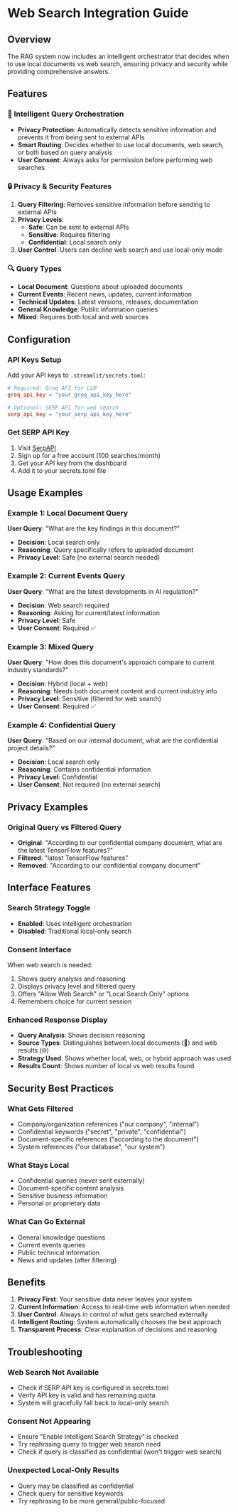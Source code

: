 # Web Search Integration Guide

## Overview

The RAG system now includes an intelligent orchestrator that decides when to use local documents vs web search, ensuring privacy and security while providing comprehensive answers.

## Features

### 🧠 Intelligent Query Orchestration
- **Privacy Protection**: Automatically detects sensitive information and prevents it from being sent to external APIs
- **Smart Routing**: Decides whether to use local documents, web search, or both based on query analysis
- **User Consent**: Always asks for permission before performing web searches

### 🔒 Privacy & Security Features
1. **Query Filtering**: Removes sensitive information before sending to external APIs
2. **Privacy Levels**: 
   - **Safe**: Can be sent to external APIs
   - **Sensitive**: Requires filtering
   - **Confidential**: Local search only
3. **User Control**: Users can decline web search and use local-only mode

### 🔍 Query Types
- **Local Document**: Questions about uploaded documents
- **Current Events**: Recent news, updates, current information
- **Technical Updates**: Latest versions, releases, documentation
- **General Knowledge**: Public information queries
- **Mixed**: Requires both local and web sources

## Configuration

### API Keys Setup
Add your API keys to `.streamlit/secrets.toml`:

```toml
# Required: Groq API for LLM
groq_api_key = "your_groq_api_key_here"

# Optional: SERP API for web search
serp_api_key = "your_serp_api_key_here"
```

### Get SERP API Key
1. Visit [SerpAPI](https://serpapi.com/)
2. Sign up for a free account (100 searches/month)
3. Get your API key from the dashboard
4. Add it to your secrets.toml file

## Usage Examples

### Example 1: Local Document Query
**User Query**: "What are the key findings in this document?"
- **Decision**: Local search only
- **Reasoning**: Query specifically refers to uploaded document
- **Privacy Level**: Safe (no external search needed)

### Example 2: Current Events Query  
**User Query**: "What are the latest developments in AI regulation?"
- **Decision**: Web search required
- **Reasoning**: Asking for current/latest information
- **Privacy Level**: Safe
- **User Consent**: Required ✅

### Example 3: Mixed Query
**User Query**: "How does this document's approach compare to current industry standards?"
- **Decision**: Hybrid (local + web)
- **Reasoning**: Needs both document content and current industry info
- **Privacy Level**: Sensitive (filtered for web search)
- **User Consent**: Required ✅

### Example 4: Confidential Query
**User Query**: "Based on our internal document, what are the confidential project details?"
- **Decision**: Local search only
- **Reasoning**: Contains confidential information
- **Privacy Level**: Confidential
- **User Consent**: Not required (no external search)

## Privacy Examples

### Original Query vs Filtered Query
- **Original**: "According to our confidential company document, what are the latest TensorFlow features?"
- **Filtered**: "latest TensorFlow features"
- **Removed**: "According to our confidential company document"

## Interface Features

### Search Strategy Toggle
- **Enabled**: Uses intelligent orchestration
- **Disabled**: Traditional local-only search

### Consent Interface
When web search is needed:
1. Shows query analysis and reasoning
2. Displays privacy level and filtered query
3. Offers "Allow Web Search" or "Local Search Only" options
4. Remembers choice for current session

### Enhanced Response Display
- **Query Analysis**: Shows decision reasoning
- **Source Types**: Distinguishes between local documents (📄) and web results (🌐)
- **Strategy Used**: Shows whether local, web, or hybrid approach was used
- **Results Count**: Shows number of local vs web results found

## Security Best Practices

### What Gets Filtered
- Company/organization references ("our company", "internal")
- Confidential keywords ("secret", "private", "confidential")
- Document-specific references ("according to the document")
- System references ("our database", "our system")

### What Stays Local
- Confidential queries (never sent externally)
- Document-specific content analysis
- Sensitive business information
- Personal or proprietary data

### What Can Go External
- General knowledge questions
- Current events queries
- Public technical information
- News and updates (after filtering)

## Benefits

1. **Privacy First**: Your sensitive data never leaves your system
2. **Current Information**: Access to real-time web information when needed
3. **User Control**: Always in control of what gets searched externally
4. **Intelligent Routing**: System automatically chooses the best approach
5. **Transparent Process**: Clear explanation of decisions and reasoning

## Troubleshooting

### Web Search Not Available
- Check if SERP API key is configured in secrets.toml
- Verify API key is valid and has remaining quota
- System will gracefully fall back to local-only search

### Consent Not Appearing
- Ensure "Enable Intelligent Search Strategy" is checked
- Try rephrasing query to trigger web search need
- Check if query is classified as confidential (won't trigger web search)

### Unexpected Local-Only Results
- Query may be classified as confidential
- Check query for sensitive keywords
- Try rephrasing to be more general/public-focused
